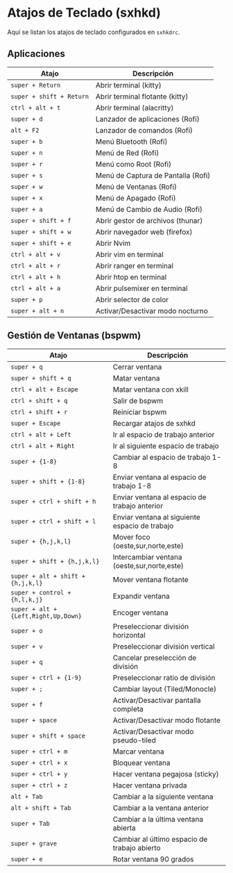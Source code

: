 # Atajos de Teclado (sxhkd)

Aquí se listan los atajos de teclado configurados en `sxhkdrc`.

## Aplicaciones

| Atajo                 | Descripción                              |
| --------------------- | ---------------------------------------- |
| `super + Return`      | Abrir terminal (kitty)                   |
| `super + shift + Return` | Abrir terminal flotante (kitty)         |
| `ctrl + alt + t`      | Abrir terminal (alacritty)               |
| `super + d`           | Lanzador de aplicaciones (Rofi)          |
| `alt + F2`            | Lanzador de comandos (Rofi)              |
| `super + b`           | Menú Bluetooth (Rofi)                    |
| `super + n`           | Menú de Red (Rofi)                       |
| `super + r`           | Menú como Root (Rofi)                    |
| `super + s`           | Menú de Captura de Pantalla (Rofi)       |
| `super + w`           | Menú de Ventanas (Rofi)                  |
| `super + x`           | Menú de Apagado (Rofi)                   |
| `super + a`           | Menú de Cambio de Audio (Rofi)           |
| `super + shift + f`   | Abrir gestor de archivos (thunar)        |
| `super + shift + w`   | Abrir navegador web (firefox)            |
| `super + shift + e`   | Abrir Nvim                               |
| `ctrl + alt + v`      | Abrir vim en terminal                    |
| `ctrl + alt + r`      | Abrir ranger en terminal                 |
| `ctrl + alt + h`      | Abrir htop en terminal                   |
| `ctrl + alt + a`      | Abrir pulsemixer en terminal             |
| `super + p`           | Abrir selector de color                  |
| `super + alt + n`     | Activar/Desactivar modo nocturno         |

## Gestión de Ventanas (bspwm)

| Atajo                       | Descripción                                    |
| --------------------------- | ---------------------------------------------- |
| `super + q`                 | Cerrar ventana                                 |
| `super + shift + q`         | Matar ventana                                  |
| `ctrl + alt + Escape`       | Matar ventana con xkill                        |
| `ctrl + shift + q`          | Salir de bspwm                                 |
| `ctrl + shift + r`          | Reiniciar bspwm                                |
| `super + Escape`            | Recargar atajos de sxhkd                       |
| `ctrl + alt + Left`         | Ir al espacio de trabajo anterior              |
| `ctrl + alt + Right`        | Ir al siguiente espacio de trabajo             |
| `super + {1-8}`             | Cambiar al espacio de trabajo 1-8              |
| `super + shift + {1-8}`     | Enviar ventana al espacio de trabajo 1-8       |
| `super + ctrl + shift + h`  | Enviar ventana al espacio de trabajo anterior  |
| `super + ctrl + shift + l`  | Enviar ventana al siguiente espacio de trabajo |
| `super + {h,j,k,l}`         | Mover foco (oeste,sur,norte,este)              |
| `super + shift + {h,j,k,l}` | Intercambiar ventana (oeste,sur,norte,este)    |
| `super + alt + shift + {h,j,k,l}` | Mover ventana flotante                   |
| `super + control + {h,l,k,j}` | Expandir ventana                             |
| `super + alt + {Left,Right,Up,Down}` | Encoger ventana                       |
| `super + o`                 | Preseleccionar división horizontal             |
| `super + v`                 | Preseleccionar división vertical               |
| `super + q`                 | Cancelar preselección de división              |
| `super + ctrl + {1-9}`      | Preseleccionar ratio de división               |
| `super + ;`                 | Cambiar layout (Tiled/Monocle)                 |
| `super + f`                 | Activar/Desactivar pantalla completa           |
| `super + space`             | Activar/Desactivar modo flotante               |
| `super + shift + space`     | Activar/Desactivar modo pseudo-tiled           |
| `super + ctrl + m`          | Marcar ventana                                 |
| `super + ctrl + x`          | Bloquear ventana                               |
| `super + ctrl + y`          | Hacer ventana pegajosa (sticky)                |
| `super + ctrl + z`          | Hacer ventana privada                          |
| `alt + Tab`                 | Cambiar a la siguiente ventana                 |
| `alt + shift + Tab`         | Cambiar a la ventana anterior                  |
| `super + Tab`               | Cambiar a la última ventana abierta            |
| `super + grave`             | Cambiar al último espacio de trabajo abierto   |
| `super + e`                 | Rotar ventana 90 grados                        |
